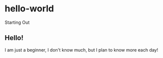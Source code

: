 # hello-world
Starting Out

## Hello!
I am just a beginner, I don't know much, but I plan to know more each day!
